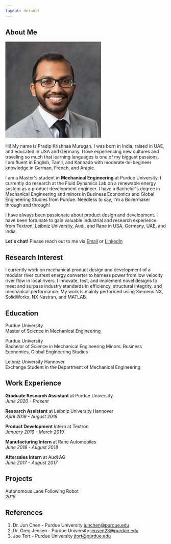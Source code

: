 ```yaml
---
layout: default
---
```


## About Me

<img class="profile-picture" src="headshot.jpg">

Hi! My name is Pradip Krishnaa Murugan. I was born in India, raised in UAE, and educated in USA and Germany. I love experiencing new cultures and traveling so much that learning languages is one of my biggest passions.  
I am fluent in English, Tamil, and Kannada with moderate-to-begineer knowledge in German, French, and Arabic.  

I am a Master's student in **Mechanical Engineering** at Purdue University. I currently do research at the Fluid Dynamics Lab on a renewable energy system as a product development engineer. I have a Bachelor's degree in Mechanical Engineering and minors in Business Economics and Global Engineering Studies from Purdue. Needless to say, I'm a Boilermaker through and through! 

I have always been passionate about product design and development. I have been fortunate to gain valuable industrial and research experience from Textron, Leibniz University, Audi, and Rane in USA, Germany, UAE, and India. 

**Let's chat!** Please reach out to me via [Email](mailto:pmurugan@purdue.edu) or [LinkedIn](https://www.linkedin.com/in/pradipkrishnaa)

## Research Interest

I currently work on mechanical product design and development of a modular river current energy converter to harness power from low velocity river flow in local rivers. I innovate, test, and implement novel designs to meet and surpass industry standards in efficiency, structural integrity, and mechanical performance. My work is mainly performed using Siemens NX, SolidWorks, NX Nastran, and MATLAB. 

## Education

Purdue University  
Master of Science in Mechanical Engineering

Purdue University  
Bachelor of Science in Mechanical Engineering
Minors: Business Economics, Global Engineering Studies

Leibniz University Hannover  
Exchange Student in the Department of Mechanical Engineering

## Work Experience

**Graduate Research Assistant** at Purdue University  
*June 2020 - Present*

**Research Assistant** at Leibniz University Hannover  
*April 2019 - August 2019*

**Product Development** Intern at Textron  
*January 2019 - March 2019*

**Manufacturing Intern** at Rane Automobiles   
*June 2018 - August 2018*

**Aftersales Intern** at Audi AG  
*June 2017 - August 2017*

## Projects

Autonomous Lane Following Robot  
*2019*

## References

1. Dr. Jun Chen - Purdue University <junchen@purdue.edu>
2. Dr. Greg Jensen - Purdue University <jensen23@purdue.edu>
3. Joe Tort - Purdue University <jtort@purdue.edu>
  
    